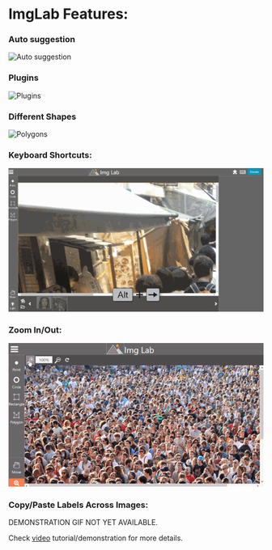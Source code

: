 # ImgLab Features:

### Auto suggestion

![Auto suggestion](/img/imglab-autosuggestion.gif)

### Plugins

![Plugins](/img/imglab-fpp.gif)

### Different Shapes

![Polygons](/img/imglab-polygon.gif)

### Keyboard Shortcuts:

![Hotkeys](/img/imglab-hotkeys.gif)

### Zoom In/Out:

![Hotkeys](/img/imglab-zoom.gif)

### Copy/Paste Labels Across Images:

DEMONSTRATION GIF NOT YET AVAILABLE.


Check [video](https://youtu.be/Y-bJo_ylHTw) tutorial/demonstration for more details.
